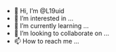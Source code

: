 - 👋 Hi, I’m @L19uid
- 🍑 I’m interested in ...
- 🌱 I’m currently learning ...
- 💞️ I’m looking to collaborate on ...
- 📫 How to reach me ...

